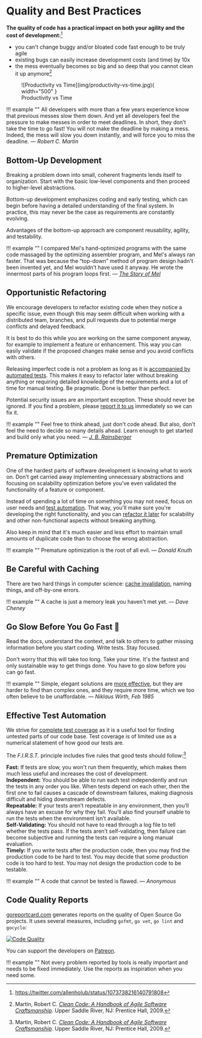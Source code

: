 # Quality and Best Practices

**The quality of code has a practical impact on both your agility and the cost of development:**[^1]

- you can't change buggy and/or bloated code fast enough to be truly agile
- existing bugs can easily increase development costs (and time) by 10x
- the mess eventually becomes so big and so deep that you cannot clean it up anymore[^2]

<figure markdown>
  ![Productivity vs Time](img/productivity-vs-time.jpg){ width="500" }
  <figcaption>Productivity vs Time</figcaption>
</figure>

!!! example ""
    All developers with more than a few years experience know that previous messes slow them down. And yet all
    developers feel the pressure to make messes in order to meet deadlines. In short, they don’t take the time
    to go fast! You will not make the deadline by making a mess. Indeed, the mess will slow you down instantly, and
    will force you to miss the deadline. — <cite>Robert C. Martin</cite>

## Bottom-Up Development ##

Breaking a problem down into small, coherent fragments lends itself to organization. Start with the basic low-level
components and then proceed to higher-level abstractions.

Bottom-up development emphasizes coding and early testing, which can begin before having a detailed understanding of the final system. In practice, this may never be the case as requirements are constantly evolving.

Advantages of the bottom-up approach are component reusability, agility, and testability.

!!! example ""
    I compared Mel's hand-optimized programs with the same code massaged by the optimizing assembler program, and Mel's always ran faster.
    That was because the “top-down” method of program design hadn't been invented yet, and Mel wouldn't have used it anyway. 
    He wrote the innermost parts of his program loops first. — <cite>[The Story of Mel](http://www.catb.org/jargon/html/story-of-mel.html)</cite>

## Opportunistic Refactoring ##

We encourage developers to refactor existing code when they notice a specific issue, even though this may seem difficult when working with a distributed team, branches, and pull requests due to potential merge conflicts and delayed feedback.

It is best to do this while you are working on the same component anyway, for example to implement a feature or enhancement. This way you can easily validate if the proposed changes make sense and you avoid conflicts with others.

Releasing imperfect code is not a problem as long as it is [accompanied by automated tests](#code-that-cannot-be-tested-is-flawed). This makes it easy to refactor later without breaking anything or requiring detailed knowledge of the requirements and a lot of time for manual testing. Be pragmatic. Done is better than perfect.

Potential security issues are an important exception. These should never be ignored. If you find a problem, please [report it to us](https://photoprism.app/security-policy) immediately so we can fix it.

!!! example ""
    Feel free to think ahead, just don't code ahead. But also, don't feel the need to decide so many
    details ahead. Learn enough to get started and build only what you need.
    — <cite>[J. B. Rainsberger](https://twitter.com/jbrains/status/1064212803542818816)</cite>

## Premature Optimization ##

One of the hardest parts of software development is knowing what to work on.
Don't get carried away implementing unnecessary abstractions and focusing on scalability optimization before you've even validated the functionality of a feature or component.

Instead of spending a lot of time on something you may not need, focus on user needs and [test automation](#code-that-cannot-be-tested-is-flawed).
That way, you'll make sure you're developing the right functionality, and you can [refactor it later](https://martinfowler.com/bliki/DefinitionOfRefactoring.html) for scalability and other non-functional aspects without breaking anything.

Also keep in mind that it's much easier and less effort to maintain small amounts of duplicate code than to choose the wrong abstraction.

!!! example ""
    Premature optimization is the root of all evil. — <cite>Donald Knuth</cite>

## Be Careful with Caching ##

There are two hard things in computer science: [cache invalidation](https://msol.io/blog/tech/youre-probably-wrong-about-caching/), naming things, and off-by-one errors.

!!! example ""
    A cache is just a memory leak you haven't met yet. — <cite>Dave Cheney</cite>

## Go Slow Before You Go Fast 🐰 ##

Read the docs, understand the context, and talk to others to gather missing information before you start coding. Write tests. Stay focused.

Don't worry that this will take too long. Take your time. It's the fastest and only sustainable way to get things done. You have to go slow before you can go fast.

!!! example ""
    Simple, elegant solutions are [more effective](issues.md#effectiveness-efficiency), but they are harder to find than complex ones, and they require more
    time, which we too often believe to be unaffordable. — <cite>Niklaus Wirth, Feb 1985</cite>

## Effective Test Automation ##

We strive for [complete test coverage](https://martinfowler.com/bliki/TestCoverage.html) as it is a useful tool for finding 
untested parts of our code base. Test coverage is of limited use as a numerical statement of how good our tests are.

The *F.I.R.S.T.* principle includes five rules that good tests should follow:[^2]

**Fast:** If tests are slow, you won't run them frequently, which makes them much less useful and increases the cost of development.<br>
**Independent:** You should be able to run each test independently and run the tests in any order you like. When tests depend on each other, then the first one to fail causes a cascade of downstream failures, making diagnosis difficult and hiding downstream defects.<br>
**Repeatable:** If your tests aren’t repeatable in any environment, then you’ll always have an excuse for why they fail. You’ll also find yourself unable to run the tests when the environment isn’t available.<br>
**Self-Validating:** You should not have to read through a log file to tell whether the tests pass. If the tests aren’t
self-validating, then failure can become subjective and running the tests can require a long manual evaluation.<br>
**Timely:** If you write tests after the production code, then you may find the production code to be hard to test. You may decide that some production code is too hard to test. You may not design the production code to be testable.

!!! example ""
    A code that cannot be tested is flawed. — <cite>Anonymous</cite>

## Code Quality Reports ##

[goreportcard.com][goreport] generates reports on the quality of Open Source Go projects. It uses several measures,
including `gofmt`, `go vet`, `go lint` and `gocyclo`:

[![Code Quality](https://goreportcard.com/badge/github.com/photoprism/photoprism)][goreport]

You can support the developers on [Patreon](https://www.patreon.com/goreportcard).

!!! example ""
    Not every problem reported by tools is really important and needs to be fixed immediately. Use the reports as
    inspiration when you need some.

[goreport]: https://goreportcard.com/report/github.com/photoprism/photoprism
[codacy]: https://www.codacy.com/project/lastzero/photoprism/dashboard
[codecov]: https://codecov.io/gh/photoprism/photoprism

[^1]: https://twitter.com/allenholub/status/1073738216140791808
[^2]: Martin, Robert C. [*Clean Code: A Handbook of Agile Software Craftsmanship*](https://enos.itcollege.ee/~jpoial/oop/naited/Clean%20Code.pdf). Upper Saddle River, NJ: Prentice Hall, 2009.
